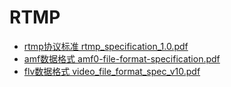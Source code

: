 # RTMP


- [rtmp协议标准 rtmp_specification_1.0.pdf](./docs/rtmp_specification_1.0.pdf)
- [amf数据格式 amf0-file-format-specification.pdf](./docs/amf0-file-format-specification.pdf)
- [flv数据格式 video_file_format_spec_v10.pdf](./docs/video_file_format_spec_v10.pdf)